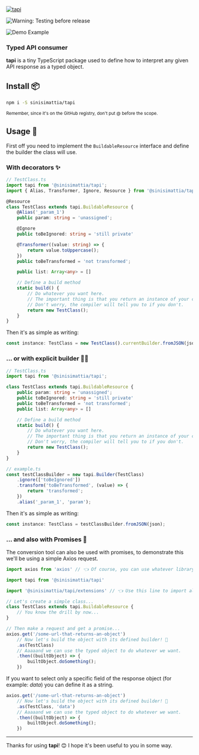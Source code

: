 
<a href="https://tapi.js.org" style="display: block">
	<img src="https://i.ibb.co/FxXMVD1/tapi-logo.png" alt="tapi" />
</a>

![Warning: Testing before release](https://img.shields.io/badge/🧪-Testing%20before%20release-blue)

<img src="https://i.ibb.co/7ChsKf4/carbon.png" alt="Demo Example" style="display: block; margin-left: auto" />

### **Typed** API consumer

**tapi** is a tiny TypeScript package used to define how to interpret any given API response as a typed object.

## Install 📦
```bash
npm i -S sinisimattia/tapi
```
<small>Remember, since it's on the GitHub registry, don't put @ before the scope.</small>

## Usage 🚀

First off you need to implement the `BuildableResource` interface and define the builder the class will use.

### With decorators ✨

```TypeScript
// TestClass.ts
import tapi from '@sinisimattia/tapi';
import { Alias, Transformer, Ignore, Resource } from '@sinisimattia/tapi/decorators';

@Resource
class TestClass extends tapi.BuildableResource {
	@Alias('_param_1')
	public param: string = 'unassigned';

	@Ignore
	public toBeIgnored: string = 'still private'

	@Transformer((value: string) => {
		return value.toUppercase();
	})
	public toBeTransformed = 'not transformed';

	public list: Array<any> = []

	// Define a build method
	static build() {
		// Do whatever you want here.
		// The important thing is that you return an instance of your class.
		// Don't worry, the compiler will tell you to if you don't.
		return new TestClass();
	}
}
```

Then it's as simple as writing:
```TypeScript
const instance: TestClass = new TestClass().currentBuilder.fromJSON(json);
```

### ... or with explicit builder 👷‍♂️

```TypeScript
// TestClass.ts
import tapi from '@sinisimattia/tapi';

class TestClass extends tapi.BuildableResource {
	public param: string = 'unassigned';
	public toBeIgnored: string = 'still private'
	public toBeTransformed = 'not transformed';
	public list: Array<any> = []

	// Define a build method
	static build() {
		// Do whatever you want here.
		// The important thing is that you return an instance of your class.
		// Don't worry, the compiler will tell you to if you don't.
		return new TestClass();
	}
}

// example.ts
const testClassBuilder = new tapi.Builder(TestClass)
	.ignore(['toBeIgnored'])
	.transform('toBeTransformed', (value) => {
		return 'transformed';
	})
	.alias('_param_1', 'param');
```

Then it's as simple as writing:
```TypeScript
const instance: TestClass = testClassBuilder.fromJSON(json);
```

### ... and also with Promises 🤞

The conversion tool can also be used with promises, to demonstrate this we'll be using a simple Axios request.

```TypeScript
import axios from 'axios' // 👈 Of course, you can use whatever library you want

import tapi from '@sinisimattia/tapi'

import '@sinisimattia/tapi/extensions' // 👈 Use this line to import all the extended functionalities of core types

// Let's create a simple class...
class TestClass extends tapi.BuildableResource {
	// You know the drill by now...
}

// Then make a request and get a promise...
axios.get('/some-url-that-returns-an-object')
	// Now let's build the object with its defined builder! 🎉
	.as(TestClass)
	// Aaaaand we can use the typed object to do whatever we want.
	.then((builtObject) => {
		builtObject.doSomething();
	})
```

If you want to select only a specific field of the response object (for example: *data*) you can define it as a string.

```TypeScript
axios.get('/some-url-that-returns-an-object')
	// Now let's build the object with its defined builder! 🎉
	.as(TestClass, 'data')
	// Aaaaand we can use the typed object to do whatever we want.
	.then((builtObject) => {
		builtObject.doSomething();
	})
```

___

Thanks for using **tapi**! 😊 I hope it's been useful to you in some way.
